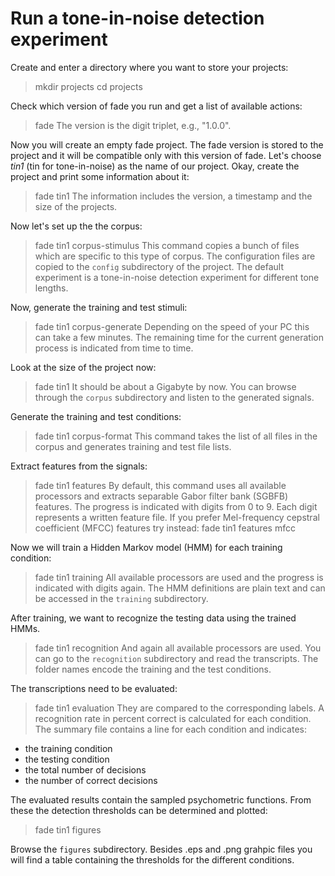 # Run a tone-in-noise detection experiment

Create and enter a directory where you want to store your projects:
> mkdir projects
> cd projects

Check which version of fade you run and get a list of available actions:
> fade
The version is the digit triplet, e.g., "1.0.0".

Now you will create an empty fade project.
The fade version is stored to the project and it will be compatible only with this version of fade.
Let's choose *tin1* (tin for tone-in-noise) as the name of our project.
Okay, create the project and print some information about it:
> fade tin1
The information includes the version, a timestamp and the size of the projects.

Now let's set up the the corpus:
> fade tin1 corpus-stimulus
This command copies a bunch of files which are specific to this type of corpus.
The configuration files are copied to the `config` subdirectory of the project.
The default experiment is a tone-in-noise detection experiment for different tone lengths.

Now, generate the training and test stimuli:
> fade tin1 corpus-generate
Depending on the speed of your PC this can take a few minutes.
The remaining time for the current generation process is indicated from time to time.

Look at the size of the project now:
> fade tin1
It should be about a Gigabyte by now.
You can browse through the `corpus` subdirectory and listen to the generated signals.

Generate the training and test conditions:
> fade tin1 corpus-format
This command takes the list of all files in the corpus and generates training and test file lists.

Extract features from the signals:
> fade tin1 features
By default, this command uses all available processors and extracts separable Gabor filter bank (SGBFB) features.
The progress is indicated with digits from 0 to 9.
Each digit represents a written feature file.
If you prefer Mel-frequency cepstral coefficient (MFCC) features try instead:
> fade tin1 features mfcc

Now we will train a Hidden Markov model (HMM) for each training condition:
> fade tin1 training
All available processors are used and the progress is indicated with digits again.
The HMM definitions are plain text and can be accessed in the `training` subdirectory.

After training, we want to recognize the testing data using the trained HMMs.
> fade tin1 recognition
And again all available processors are used.
You can go to the `recognition` subdirectory and read the transcripts.
The folder names encode the training and the test conditions.

The transcriptions need to be evaluated:
> fade tin1 evaluation
They are compared to the corresponding labels.
A recognition rate in percent correct is calculated for each condition.
The summary file contains a line for each condition and indicates:
- the training condition
- the testing condition
- the total number of decisions
- the number of correct decisions

The evaluated results contain the sampled psychometric functions.
From these the detection thresholds can be determined and plotted:
> fade tin1 figures

Browse the `figures` subdirectory.
Besides .eps and .png grahpic files you will find a table containing the thresholds for the different conditions.

